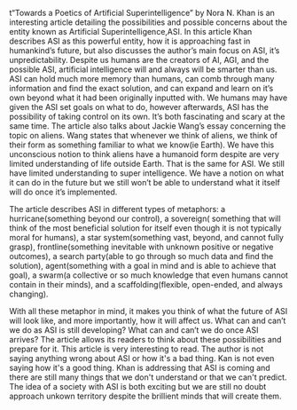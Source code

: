 t“Towards a Poetics of Artificial Superintelligence” by Nora N. Khan is an interesting article detailing the possibilities and possible concerns about the entity known as Artificial Superintelligence,ASI. In this article Khan describes ASI as this powerful entity, how it is approaching fast in humankind’s future, but also discusses the author’s main focus on ASI, it’s unpredictability. Despite us humans are the creators of AI, AGI, and the possible ASI, artificial intelligence will and always will be smarter than us. ASI can hold much more memory than humans, can comb through many information and find the exact solution, and can expand and learn on it’s own beyond what it had been originally inputted with. We humans may have given the ASI set goals on what to do, however afterwards, ASI has the possibility of taking control on its own. It’s both fascinating and scary at the same time. The article also talks about Jackie Wang’s essay concerning the topic on aliens. Wang states that whenever we think of aliens, we think of their form as something familiar to what we know(ie Earth). We have this unconscious notion to think aliens have a humanoid form despite are very limited understanding of life outside Earth. That is the same for ASI. We still have limited understanding to super intelligence. We have a notion on what it can do in the future but we still won’t be able to understand what it itself will do once it’s implemented. 

The article describes ASI in different types of metaphors: a hurricane(something beyond our control), a sovereign( something that will think of the most beneficial solution for itself even though it is not typically moral for humans), a star system(something vast, beyond, and cannot fully grasp), frontline(something inevitable with unknown positive or negative outcomes), a search party(able to go through so much data and find the solution), agent(something with a goal in mind and is able to achieve that goal), a swarm(a collective or so much knowledge that even humans cannot contain in their minds), and a scaffolding(flexible, open-ended, and always changing).   

With all these metaphor in mind, it makes you think of what the future of ASI will look like, and more importantly, how it will affect us. What can and can’t  we do as ASI is still developing? What can and can’t we do once ASI arrives? The article allows its readers to think about these possibilities and prepare for it. This article is very interesting to read. The author is not saying anything wrong about ASI or how it's a bad thing. Kan is not even saying how it's a good thing. Khan is addressing that ASI is coming and there are still many things that we don't understand or that we can't predict. The idea of a society with ASI is both exciting but we are still no doubt approach unkown territory despite the brillient minds that will create them.   
